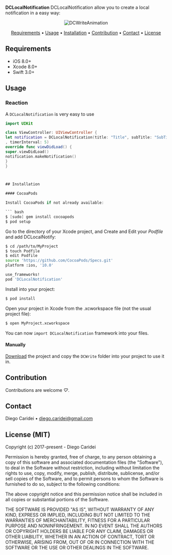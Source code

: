 **DCLocalNotification** DCLocalNotification allow you to create a local notification in a easy way:



<p align="center">
<img src="http://www.iprog.it/blog/wp-content/uploads/2017/03/Schermata-2017-03-27-alle-16.09.14.png" alt="DCWriteAnimation">
</p>

<p align="center">
<a href="#requirements">Requirements</a> • <a href="#usage">Usage</a> • <a href="#installation">Installation</a> • <a href="#contribution">Contribution</a> • <a href="#contact">Contact</a> • <a href="#license-mit">License</a>
</p>

## Requirements

- iOS 8.0+
- Xcode 8.0+
- Swift 3.0+

## Usage

### Reaction

A `DCLocalNotification` is very easy to use

```swift
import UIKit

class ViewController: UIViewController {
let notification = DCLocalNotification(title: "Title", subTitle: "SubTitle", body: "Hello World", badge: 1
, timerInterval: 5)
override func viewDidLoad() {
super.viewDidLoad()
notification.makeNotification()
}
}



## Installation

#### CocoaPods

Install CocoaPods if not already available:

``` bash
$ [sudo] gem install cocoapods
$ pod setup
```
Go to the directory of your Xcode project, and Create and Edit your *Podfile* and add DCLocalNotify:

``` bash
$ cd /path/to/MyProject
$ touch Podfile
$ edit Podfile
source 'https://github.com/CocoaPods/Specs.git'
platform :ios, '10.0'

use_frameworks!
pod 'DCLocalNotification'
```

Install into your project:

``` bash
$ pod install
```

Open your project in Xcode from the .xcworkspace file (not the usual project file):

``` bash
$ open MyProject.xcworkspace
```

You can now `import DCLocalNotification` framework into your files.

#### Manually

[Download](https://github.com/DiegoCaridei/DCLocalNotification) the project and copy the `DCWrite` folder into your project to use it in.

## Contribution

Contributions are welcome *♡*.

## Contact

Diego Caridei • [diego.caridei@gmail.com](mailto:diego.caridei@gmail.com)


## License (MIT)

Copyright (c) 2017-present - Diego Caridei

Permission is hereby granted, free of charge, to any person obtaining a copy
of this software and associated documentation files (the "Software"), to deal
in the Software without restriction, including without limitation the rights
to use, copy, modify, merge, publish, distribute, sublicense, and/or sell
copies of the Software, and to permit persons to whom the Software is
furnished to do so, subject to the following conditions:

The above copyright notice and this permission notice shall be included in
all copies or substantial portions of the Software.

THE SOFTWARE IS PROVIDED "AS IS", WITHOUT WARRANTY OF ANY KIND, EXPRESS OR
IMPLIED, INCLUDING BUT NOT LIMITED TO THE WARRANTIES OF MERCHANTABILITY,
FITNESS FOR A PARTICULAR PURPOSE AND NONINFRINGEMENT. IN NO EVENT SHALL THE
AUTHORS OR COPYRIGHT HOLDERS BE LIABLE FOR ANY CLAIM, DAMAGES OR OTHER
LIABILITY, WHETHER IN AN ACTION OF CONTRACT, TORT OR OTHERWISE, ARISING FROM,
OUT OF OR IN CONNECTION WITH THE SOFTWARE OR THE USE OR OTHER DEALINGS IN
THE SOFTWARE.
